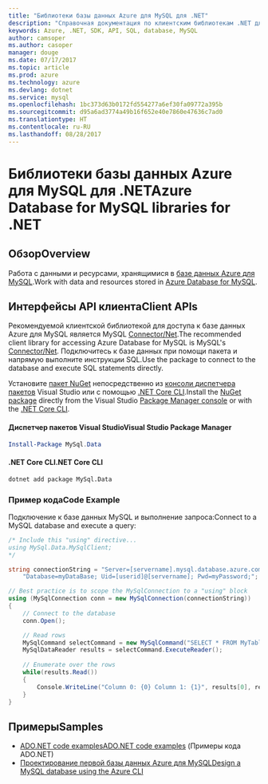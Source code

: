 ```yaml
---
title: "Библиотеки базы данных Azure для MySQL для .NET"
description: "Справочная документация по клиентским библиотекам .NET для базы данных Azure для MySQL"
keywords: Azure, .NET, SDK, API, SQL, database, MySQL
author: camsoper
ms.author: casoper
manager: douge
ms.date: 07/17/2017
ms.topic: article
ms.prod: azure
ms.technology: azure
ms.devlang: dotnet
ms.service: mysql
ms.openlocfilehash: 1bc373d63b0172fd554277a6ef30fa09772a395b
ms.sourcegitcommit: d95a6ad3774a49b16f652e40e7860e47636c7ad0
ms.translationtype: HT
ms.contentlocale: ru-RU
ms.lasthandoff: 08/28/2017
---
```

# <a name="azure-database-for-mysql-libraries-for-net"></a><span data-ttu-id="77352-104">Библиотеки базы данных Azure для MySQL для .NET</span><span class="sxs-lookup"><span data-stu-id="77352-104">Azure Database for MySQL libraries for .NET</span></span>

## <a name="overview"></a><span data-ttu-id="77352-105">Обзор</span><span class="sxs-lookup"><span data-stu-id="77352-105">Overview</span></span>

<span data-ttu-id="77352-106">Работа с данными и ресурсами, хранящимися в [базе данных Azure для MySQL](/azure/mysql/overview).</span><span class="sxs-lookup"><span data-stu-id="77352-106">Work with data and resources stored in [Azure Database for MySQL](/azure/mysql/overview).</span></span>

## <a name="client-apis"></a><span data-ttu-id="77352-107">Интерфейсы API клиента</span><span class="sxs-lookup"><span data-stu-id="77352-107">Client APIs</span></span>

<span data-ttu-id="77352-108">Рекомендуемой клиентской библиотекой для доступа к базе данных Azure для MySQL является MySQL [Connector/Net](https://dev.mysql.com/doc/connector-net/en).</span><span class="sxs-lookup"><span data-stu-id="77352-108">The recommended client library for accessing Azure Database for MySQL is MySQL's [Connector/Net](https://dev.mysql.com/doc/connector-net/en).</span></span> <span data-ttu-id="77352-109">Подключитесь к базе данных при помощи пакета и напрямую выполните инструкции SQL.</span><span class="sxs-lookup"><span data-stu-id="77352-109">Use the package to connect to the database and execute SQL statements directly.</span></span> 

<span data-ttu-id="77352-110">Установите [пакет NuGet](https://www.nuget.org/packages/MySql.Data) непосредственно из [консоли диспетчера пакетов][PackageManager] Visual Studio или с помощью [.NET Core CLI][DotNetCLI].</span><span class="sxs-lookup"><span data-stu-id="77352-110">Install the [NuGet package](https://www.nuget.org/packages/MySql.Data) directly from the Visual Studio [Package Manager console][PackageManager] or with the [.NET Core CLI][DotNetCLI].</span></span>

#### <a name="visual-studio-package-manager"></a><span data-ttu-id="77352-111">Диспетчер пакетов Visual Studio</span><span class="sxs-lookup"><span data-stu-id="77352-111">Visual Studio Package Manager</span></span>

```powershell
Install-Package MySql.Data
```

#### <a name="net-core-cli"></a><span data-ttu-id="77352-112">.NET Core CLI</span><span class="sxs-lookup"><span data-stu-id="77352-112">.NET Core CLI</span></span>

```bash
dotnet add package MySql.Data
```

### <a name="code-example"></a><span data-ttu-id="77352-113">Пример кода</span><span class="sxs-lookup"><span data-stu-id="77352-113">Code Example</span></span>

<span data-ttu-id="77352-114">Подключение к базе данных MySQL и выполнение запроса:</span><span class="sxs-lookup"><span data-stu-id="77352-114">Connect to a MySQL database and execute a query:</span></span>

```csharp
/* Include this "using" directive...
using MySql.Data.MySqlClient;
*/

string connectionString = "Server=[servername].mysql.database.azure.com; " +
    "Database=myDataBase; Uid=[userid]@[servername]; Pwd=myPassword;";

// Best practice is to scope the MySqlConnection to a "using" block
using (MySqlConnection conn = new MySqlConnection(connectionString))
{
    // Connect to the database
    conn.Open();

    // Read rows
    MySqlCommand selectCommand = new MySqlCommand("SELECT * FROM MyTable", conn);
    MySqlDataReader results = selectCommand.ExecuteReader();
    
    // Enumerate over the rows
    while(results.Read())
    {
        Console.WriteLine("Column 0: {0} Column 1: {1}", results[0], results[1]);
    }
}
```

## <a name="samples"></a><span data-ttu-id="77352-115">Примеры</span><span class="sxs-lookup"><span data-stu-id="77352-115">Samples</span></span>

- [<span data-ttu-id="77352-116">ADO.NET code examples</span><span class="sxs-lookup"><span data-stu-id="77352-116">ADO.NET code examples</span></span>](/dotnet/framework/data/adonet/ado-net-code-examples) (Примеры кода ADO.NET)
- [<span data-ttu-id="77352-117">Проектирование первой базы данных Azure для MySQL</span><span class="sxs-lookup"><span data-stu-id="77352-117">Design a MySQL database using the Azure CLI</span></span>](https://docs.microsoft.com/azure/mysql/tutorial-design-database-using-cli) 

[PackageManager]: https://docs.microsoft.com/nuget/tools/package-manager-console
[DotNetCLI]: https://docs.microsoft.com/en-us/dotnet/core/tools/dotnet-add-package
